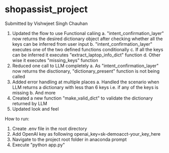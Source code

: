 # shopassist_project
Submitted by Vishwjeet Singh Chauhan

1. Updated the flow to use Functional caliing
    a. "intent_confirmation_layer" now returns the desired dictionary object after checking whether all the keys can be inferred from user input
    b. "intent_confirmation_layer" executes one of the two defined functions conditionally
    c. If all the keys can be inferred it executes "extract_laptop_info_dict" function
    d. Other wise it executes "missing_keys" function
2. Reduced one call to LLM completely
    a. As "intent_confirmation_layer" now returns the disctionary, "dictionary_present" function is not being called
3. Added error handling at multiple places
    a. Handled the scenario when LLM returns a dictionary with less than 6 keys i.e. if any of the keys is missing
    b. And more
4. Created a new function "make_valid_dict" to validate the dictionary returned by LLM
5. Updated look and feel


How to run:
1. Create .env file in the root directory
2. Add OpenAI key as following
    openai_key=sk-demoacct-your_key_here
3. Navigate to the project root folder in anaconda prompt
4. Execute "python app.py"